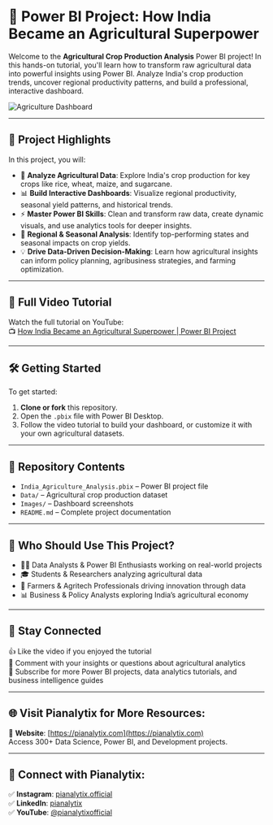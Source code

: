 # 🌾 Power BI Project: How India Became an Agricultural Superpower

Welcome to the **Agricultural Crop Production Analysis** Power BI project! In this hands-on tutorial, you'll learn how to transform raw agricultural data into powerful insights using Power BI. Analyze India's crop production trends, uncover regional productivity patterns, and build a professional, interactive dashboard.

![Agriculture Dashboard](https://github.com/your-username/your-repo-name/blob/main/agriculture-dashboard.png?raw=true)

---

## 🚀 Project Highlights

In this project, you will:
- 🌱 **Analyze Agricultural Data**: Explore India's crop production for key crops like rice, wheat, maize, and sugarcane.
- 📊 **Build Interactive Dashboards**: Visualize regional productivity, seasonal yield patterns, and historical trends.
- ⚡ **Master Power BI Skills**: Clean and transform raw data, create dynamic visuals, and use analytics tools for deeper insights.
- 📍 **Regional & Seasonal Analysis**: Identify top-performing states and seasonal impacts on crop yields.
- 💡 **Drive Data-Driven Decision-Making**: Learn how agricultural insights can inform policy planning, agribusiness strategies, and farming optimization.

---

## 🎥 Full Video Tutorial

Watch the full tutorial on YouTube:  
📺 [How India Became an Agricultural Superpower | Power BI Project](https://youtu.be/1UTw5kBFIP8)

---

## 🛠 Getting Started

To get started:
1. **Clone or fork** this repository.
2. Open the `.pbix` file with Power BI Desktop.
3. Follow the video tutorial to build your dashboard, or customize it with your own agricultural datasets.

---

## 📁 Repository Contents

- `India_Agriculture_Analysis.pbix` – Power BI project file  
- `Data/` – Agricultural crop production dataset  
- `Images/` – Dashboard screenshots  
- `README.md` – Complete project documentation  

---

## 🎯 Who Should Use This Project?

- 🧑‍💻 Data Analysts & Power BI Enthusiasts working on real-world projects  
- 🎓 Students & Researchers analyzing agricultural data  
- 🌾 Farmers & Agritech Professionals driving innovation through data  
- 📊 Business & Policy Analysts exploring India’s agricultural economy  

---

## 📢 Stay Connected

👍 Like the video if you enjoyed the tutorial  
💬 Comment with your insights or questions about agricultural analytics  
🔔 Subscribe for more Power BI projects, data analytics tutorials, and business intelligence guides

---

## 🌐 Visit Pianalytix for More Resources:

🔗 **Website**: [https://pianalytix.com](https://pianalytix.com)  
Access 300+ Data Science, Power BI, and Development projects.

---

## 📲 Connect with Pianalytix:

✅ **Instagram**: [pianalytix.official](https://www.instagram.com/pianalytix.official/)  
✅ **LinkedIn**: [pianalytix](https://www.linkedin.com/company/pianalytix/)  
✅ **YouTube**: [@pianalytixofficial](https://m.youtube.com/@pianalytixofficial)
